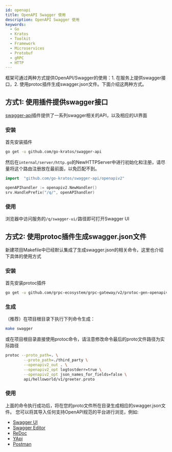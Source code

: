 ```yaml
---
id: openapi
title: OpenAPI Swagger 使用
description: OpenAPI Swagger 使用
keywords:
  - Go
  - Kratos
  - Toolkit
  - Framework
  - Microservices
  - Protobuf
  - gRPC
  - HTTP
---
```

框架可通过两种方式提供OpenAPI/Swagger的使用：1. 在服务上提供swagger接口，2. 使用protoc插件生成swagger.json文件。下面介绍这两种方式。

## 方式1: 使用插件提供swagger接口
[swagger-api](https://github.com/go-kratos/swagger-api)插件提供了一系列swagger相关的API，以及相应的UI界面

### 安装
首先安装插件
```bash
go get -u github.com/go-kratos/swagger-api
```

然后在`internal/server/http.go`的NewHTTPServer中进行初始化和注册，请尽量将这个路由注册放在最前面，以免匹配不到。
```go
import	"github.com/go-kratos/swagger-api/openapiv2"

openAPIhandler := openapiv2.NewHandler()
srv.HandlePrefix("/q/", openAPIhandler)
```
### 使用
浏览器中访问服务的`/q/swagger-ui/`路径即可打开Swagger UI

## 方式2: 使用protoc插件生成swagger.json文件
新建项目Makefile中已经默认集成了生成swagger.json的相关命令，这里也介绍下具体的使用方式

### 安装
首先安装protoc插件
```bash
go get -u github.com/grpc-ecosystem/grpc-gateway/v2/protoc-gen-openapiv2
```

### 生成
（推荐）在项目根目录下执行下列命令生成：
```bash
make swagger
```

或在项目根目录直接使用protoc命令，请注意修改命令最后的proto文件路径为实际路径
```bash
protoc --proto_path=. \
        --proto_path=./third_party \
        --openapiv2_out . \
        --openapiv2_opt logtostderr=true \
        --openapiv2_opt json_names_for_fields=false \
        api/helloworld/v1/greeter.proto
```

### 使用
上面的命令执行成功后，将在您的proto文件所在目录生成相应的swagger.json文件。
您可以将其导入任何支持OpenAPI规范的平台进行浏览，例如:
* [Swagger UI](https://github.com/swagger-api/swagger-ui)
* [Swagger Editor](https://editor.swagger.io/)
* [ReDoc](https://github.com/Redocly/redoc)
* [YApi](https://github.com/YMFE/yapi)
* [Postman](https://www.postman.com/)
